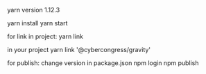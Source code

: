 yarn version 1.12.3

yarn install
yarn start


for link in project:
yarn link 

in your project 
yarn link '@cybercongress/gravity'


for publish:
change version in package.json
npm login
npm publish
